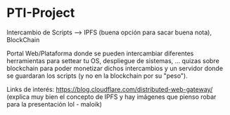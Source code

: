 # PTI-Project

Intercambio de Scripts --> IPFS (buena opción para sacar buena nota), BlockChain

Portal Web/Plataforma donde se pueden intercambiar diferentes herramientas para settear tu OS, despliegue de sistemas, ... quizas sobre blockchain para poder monetizar dichos intercambios y un servidor donde se guardaran los scripts (y no en la blockchain por su "peso").


Links de interés: 
https://blog.cloudflare.com/distributed-web-gateway/ (explica muy bien el concepto de IPFS y hay imágenes que pienso robar para la presentación lol - maloik)
